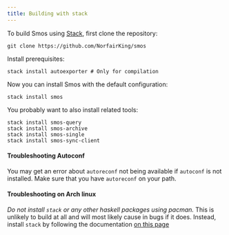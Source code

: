 ```yaml
---
title: Building with stack
---
```


To build Smos using [Stack](https://haskellstack.org), first clone the repository:

```
git clone https://github.com/NorfairKing/smos
```

Install prerequisites:

```
stack install autoexporter # Only for compilation
```

Now you can install Smos with the default configuration:

```
stack install smos
```

You probably want to also install related tools:

```
stack install smos-query
stack install smos-archive
stack install smos-single
stack install smos-sync-client
```

#### Troubleshooting Autoconf

You may get an error about `autoreconf` not being available if `autoconf` is not installed.
Make sure that you have `autoreconf` on your path.

#### Troubleshooting on Arch linux

*Do not install `stack` or any other haskell packages using pacman.*
This is unlikely to build at all and will most likely cause in bugs if it does.
Instead, install `stack` by following the documentation [on this page](https://docs.haskellstack.org/en/stable/README/#how-to-install)
